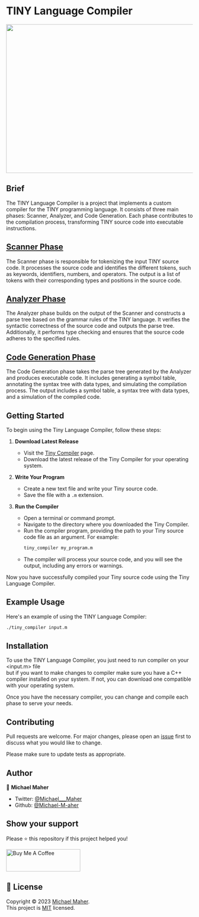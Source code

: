 # TINY Language Compiler

<img src="https://github-production-user-asset-6210df.s3.amazonaws.com/25803558/292908393-8c43c9bb-9565-4a50-818d-5417127686a8.jpg?X-Amz-Algorithm=AWS4-HMAC-SHA256&X-Amz-Credential=AKIAIWNJYAX4CSVEH53A%2F20231226%2Fus-east-1%2Fs3%2Faws4_request&X-Amz-Date=20231226T184921Z&X-Amz-Expires=300&X-Amz-Signature=8aad4f3bae69be4b43583da3cf9cbcdac126bf04259da904e4948c0c46b21799&X-Amz-SignedHeaders=host&actor_id=25803558&key_id=0&repo_id=726574775" width="800" height="400">

## Brief

The TINY Language Compiler is a project that implements a custom compiler for the TINY programming language. It consists of three main phases: Scanner, Analyzer, and Code Generation. Each phase contributes to the compilation process, transforming TINY source code into executable instructions.

## [Scanner Phase](https://github.com/Michael-M-aher/Tiny-Language-Compiler/blob/main/scanner)

The Scanner phase is responsible for tokenizing the input TINY source code. It processes the source code and identifies the different tokens, such as keywords, identifiers, numbers, and operators. The output is a list of tokens with their corresponding types and positions in the source code.

## [Analyzer Phase](https://github.com/Michael-M-aher/Tiny-Language-Compiler/blob/main/analyzer)

The Analyzer phase builds on the output of the Scanner and constructs a parse tree based on the grammar rules of the TINY language. It verifies the syntactic correctness of the source code and outputs the parse tree. Additionally, it performs type checking and ensures that the source code adheres to the specified rules.

## [Code Generation Phase](https://github.com/Michael-M-aher/Tiny-Language-Compiler/blob/main/code-generation)

The Code Generation phase takes the parse tree generated by the Analyzer and produces executable code. It includes generating a symbol table, annotating the syntax tree with data types, and simulating the compilation process. The output includes a symbol table, a syntax tree with data types, and a simulation of the compiled code.


## Getting Started

To begin using the Tiny Language Compiler, follow these steps:

1. **Download Latest Release**
    - Visit the [Tiny Compiler](https://github.com/Michael-M-aher/Tiny-Language-Compiler/releases/tag/compiler) page.
    - Download the latest release of the Tiny Compiler for your operating system.

2. **Write Your Program**
    - Create a new text file and write your Tiny source code.
    - Save the file with a `.m` extension.

3. **Run the Compiler**
    - Open a terminal or command prompt.
    - Navigate to the directory where you downloaded the Tiny Compiler.
    - Run the compiler program, providing the path to your Tiny source code file as an argument. For example:
      ```bash
      tiny_compiler my_program.m
      ```
    - The compiler will process your source code, and you will see the output, including any errors or warnings.

Now you have successfully compiled your Tiny source code using the Tiny Language Compiler.

## Example Usage

Here's an example of using the TINY Language Compiler:

```bash
./tiny_compiler input.m
```

## Installation

To use the TINY Language Compiler, you just need to run compiler on your <input.m> file <br> but if you want to make changes to compiler make sure you have a C++ compiler installed on your system. If not, you can download one compatible with your operating system.

Once you have the necessary compiler, you can change and compile each phase to serve your needs.

## Contributing
Pull requests are welcome. For major changes, please open an [issue](https://github.com/Michael-M-aher/Tiny-Language-Compiler/issues) first to discuss what you would like to change.

Please make sure to update tests as appropriate.


## Author

👤 **Michael Maher**

- Twitter: [@Michael___Maher](https://twitter.com/Michael___Maher)
- Github: [@Michael-M-aher](https://github.com/Michael-M-aher)

## Show your support

Please ⭐️ this repository if this project helped you!

<a href="https://www.buymeacoffee.com/michael.maher" target="_blank"><img src="https://cdn.buymeacoffee.com/buttons/v2/default-yellow.png" alt="Buy Me A Coffee" height="60px" width="200" ></a>

## 📝 License

Copyright © 2023 [Michael Maher](https://github.com/Michael-M-aher).<br />
This project is [MIT](https://github.com/Michael-M-aher/Tiny-Language-Compiler/blob/main/LICENSE) licensed.